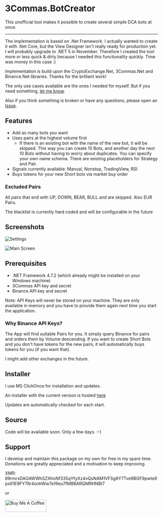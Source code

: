 # 3Commas.BotCreator

This unofficial tool makes it possible to create several simple DCA bots at once.

---

The implementation is based on .Net Framework. I actually wanted to create it with .Net Core, but the View Designer isn't really ready for production yet. I will probably upgrade to .NET 5 in November.
Therefore I created the tool more or less quick & dirty because I needed this functionality quickly. Time was money in this case :)

Implementation is build upon the CryptoExchange.Net, 3Commas.Net and Binance.Net libraries. Thanks for the brilliant work!

The only use cases available are the ones I needed for myself. But if you need something, [let me know](https://github.com/MarcDrexler/3Commas.BotCreator/issues).

Also if you think something is broken or have any questions, please open an [Issue](https://github.com/MarcDrexler/3Commas.BotCreator/issues).




## Features

- Add as many bots you want
- Uses pairs at the highest volume first
  - If there is an existing bot with the name of the new bot, it will be skipped.
    This way you can create 10 Bots, and another day the next 10 Bots without having to worry about duplicates.
    You can specify your own name schema. There are existing placeholders for Strategy and Pair.
- Signals currently available: Manual, Nonstop, TradingView, RSI
- Buys tokens for your new Short bots via market buy order

### Excluded Pairs

All pairs that end with UP, DOWN, BEAR, BULL and are skipped.
Also EUR Pairs.

The blacklist is currently hard coded and will be configurable in the future



## Screenshots

![Settings](https://github.com/MarcDrexler/3Commas.BotCreator/blob/master/Settings.png)

![Main Screen](https://github.com/MarcDrexler/3Commas.BotCreator/blob/master/Mainscreen.png)

## Prerequisites

- .NET Framework 4.7.2 (which already might be installed on your Windows machine)
- 3Commas API key and secret
- Binance API key and secret

Note: API Keys will never be stored on your machine. They are only available in memory and you have to provide them again next time you start the application.

### Why Binance API Keys?

The App will find suitable Pairs for you. It simply query Binance for pairs and orders them by Volume descending.
If you want to create Short Bots and you don't have tokens for the new pairs, it will automatically buys tokens for you (if you want that).

I might add other exchanges in the future.

## Installer

I use MS ClickOnce for installation and updates.

An installer with the current version is hosted [here](https://marcdrexler.blob.core.windows.net/botcreator/BotCreator.application)

Updates are automatically checked for each start.

## Source

Code will be available soon. Only a few days. :-)

## Support

I develop and maintain this package on my own for free in my spare time.
Donations are greatly appreciated and a motivation to keep improving.

XMR: 89rmrxDAGAWWhSZXhnNf335qYfyXz4vQsNAM1VFSg6Y7Tve9BGF9pwte9ps61E9FY76r4onhWw7e19eu7fM8BARQMRHNBt7

or

<a href="https://www.buymeacoffee.com/marcdrexler" target="_blank"><img width="136" height="40" src="https://cdn.buymeacoffee.com/buttons/v2/default-orange.png" alt="Buy Me A Coffee" style="height: 40px !important;width: 136px !important;" ></a>



